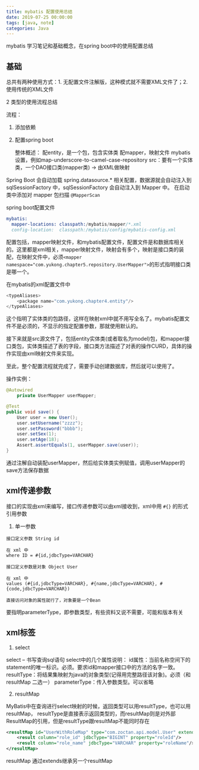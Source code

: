 ```yaml
---
title: mybatis 配置使用总结
date: 2019-07-25 00:00:00
tags: [java, note]
categories: Java
---
```


mybatis 学习笔记和基础概念，在spring boot中的使用配置总结

<!-- more -->

## 基础

总共有两种使用方式：1. 无配置文件注解版，这种模式就不需要XML文件了；2. 使用传统的XML文件

2 类型的使用流程总结

流程：

1. 添加依赖

2. 配置spring boot

    整体概述：
    配entity，是一个包，包含实体类
    配mapper，映射文件
    mybatis设置，例如map-underscore-to-camel-case-repository
    src：要有一个实体类，一个DAO接口类(mapper类) -> 由XML做映射


Spring Boot 会自动加载 spring.datasource.* 相关配置，数据源就会自动注入到 sqlSessionFactory 中，sqlSessionFactory 会自动注入到 Mapper 中。
在启动类中添加对 mapper 包扫描 `@MapperScan`

spring boot配置文件

```s
mybatis:
  mapper-locations: classpath:/mybatis/mapper/*.xml
  config-location:  classpath:/mybatis/config/mybatis-config.xml
```

配置包括，mapper映射文件，和mybatis配置文件，配置文件是和数据库相关的。这里都是xml相关，mapper映射文件，映射会有多个，映射是接口类的装配，在映射文件中，必须`<mapper namespace="com.yukong.chapter5.repository.UserMapper">`的形式指明接口类是哪一个。

在mybatis的xml配置文件中

```s
<typeAliases>
    <package name="com.yukong.chapter4.entity"/>
</typeAliases>
```

这个指明了实体类的包路径，这样在映射xml中就不用写全名了。mybatis配置文件不是必须的，不显示的指定配置参数，那就使用默认的。

接下来就是src源文件了，包括entity实体类(或者取名为model)包，和mapper接口类包，实体类描述了表的字段，接口类方法描述了对表的操作CURD，具体的操作实现由xml映射文件来实现。

至此，整个配置流程就完成了，需要手动创建数据库，然后就可以使用了。

操作实例：

```java
@Autowired
    private UserMapper userMapper;

@Test
public void save() {
    User user = new User();
    user.setUsername("zzzz");
    user.setPassword("bbbb");
    user.setSex(1);
    user.setAge(18);
    Assert.assertEquals(1, userMapper.save(user));
}
```

通过注解自动装配userMapper，然后给实体类实例赋值，调用userMapper的save方法保存数据

## xml传递参数

接口的实现由xml来编写，接口传递参数可以由xml接收到，xml中用 `#{}` 的形式引用参数

1. 单一参数

```
接口定义参数 String id

在 xml 中
where ID = #{id,jdbcType=VARCHAR}

接口定义参数是对象 Object User

在 xml 中
values (#{id,jdbcType=VARCHAR}, #{name,jdbcType=VARCHAR}, #{code,jdbcType=VARCHAR})

直接访问对象的属性就行了，对象要是一个Bean
```

要指明parameterType，即参数类型，有些资料又说不需要，可能和版本有关

## xml标签

1. select

select – 书写查询sql语句
select中的几个属性说明：
id属性：当前名称空间下的statement的唯一标识。必须。要求id和mapper接口中的方法的名字一致。
resultType：将结果集映射为java的对象类型(记得用完整路径该对象)。必须（和 resultMap 二选一）
parameterType：传入参数类型。可以省略

2. resultMap

MyBatis中在查询进行select映射的时候，返回类型可以用resultType，也可以用resultMap，
resultType是直接表示返回类型的，而resultMap则是对外部ResultMap的引用，但是resultType跟resultMap不能同时存在

```xml
<resultMap id="UserWithRoleMap" type="com.zoctan.api.model.User" extends="UserMap">
    <result column="role_id" jdbcType="BIGINT" property="roleId"/>
    <result column="role_name" jdbcType="VARCHAR" property="roleName"/>
</resultMap>
```
resultMap 通过extends继承另一个resultMap
